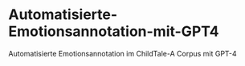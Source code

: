 # Automatisierte-Emotionsannotation-mit-GPT4
Automatisierte Emotionsannotation im ChildTale-A Corpus mit GPT-4
